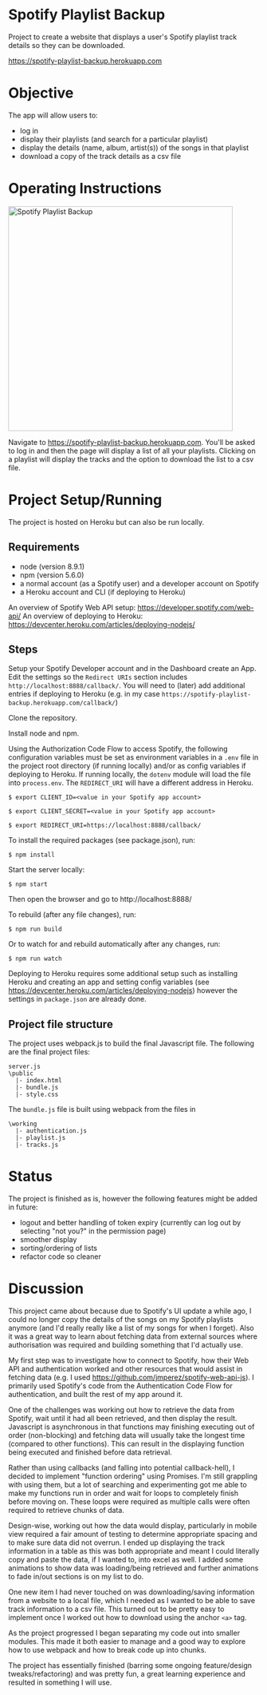 # Spotify Playlist Backup
Project to create a website that displays a user's Spotify playlist track details so they can be downloaded. 

https://spotify-playlist-backup.herokuapp.com

# Objective

The app will allow users to: 
* log in
* display their playlists (and search for a particular playlist)
* display the details (name, album, artist(s)) of the songs in that playlist
* download a copy of the track details as a csv file

# Operating Instructions

<img src="https://cazyw.github.io/img/js-spotify.jpg" width="450" alt="Spotify Playlist Backup">

Navigate to https://spotify-playlist-backup.herokuapp.com. You'll be asked to log in and then the page will display a list of all your playlists. Clicking on a playlist will display the tracks and the option to download the list to a csv file.

# Project Setup/Running

The project is hosted on Heroku but can also be run locally.

## Requirements

* node (version 8.9.1)
* npm (version 5.6.0)
* a normal account (as a Spotify user) and a developer account on Spotify
* a Heroku account and CLI (if deploying to Heroku)

An overview of Spotify Web API setup: https://developer.spotify.com/web-api/
An overview of deploying to Heroku: https://devcenter.heroku.com/articles/deploying-nodejs/


## Steps

Setup your Spotify Developer account and in the Dashboard create an App. Edit the settings so the `Redirect URIs` section includes `http://localhost:8888/callback/`. You will need to (later) add additional entries if deploying to Heroku (e.g. in my case `https://spotify-playlist-backup.herokuapp.com/callback/`)

Clone the repository.

Install node and npm.

Using the Authorization Code Flow to access Spotify, the following configuration variables must be set as environment variables in a `.env` file in the project root directory (if running locally) and/or as config variables if deploying to Heroku. If running locally, the `dotenv` module will load the file into `process.env`. The `REDIRECT_URI` will have a different address in Heroku.
```
$ export CLIENT_ID=<value in your Spotify app account>

$ export CLIENT_SECRET=<value in your Spotify app account>

$ export REDIRECT_URI=https://localhost:8888/callback/ 
```


To install the required packages (see package.json), run:
```
$ npm install
```

Start the server locally:
```
$ npm start
```
Then open the browser and go to http://localhost:8888/

To rebuild (after any file changes), run:
```
$ npm run build
```
Or to watch for and rebuild automatically after any changes, run:
```
$ npm run watch
```

Deploying to Heroku requires some additional setup such as installing Heroku and creating an app and setting config variables (see https://devcenter.heroku.com/articles/deploying-nodejs) however the settings in `package.json` are already done. 

## Project file structure

The project uses webpack.js to build the final Javascript file. The following are the final project files:
```
server.js
\public
  |- index.html
  |- bundle.js
  |- style.css

```

The `bundle.js` file is built using webpack from the files in
```
\working
  |- authentication.js
  |- playlist.js
  |- tracks.js
```

# Status

The project is finished as is, however the following features might be added in future:
* logout and better handling of token expiry (currently can log out by selecting "not you?" in the permission page)
* smoother display
* sorting/ordering of lists
* refactor code so cleaner

# Discussion

This project came about because due to Spotify's UI update a while ago, I could no longer copy the details of the songs on my Spotify playlists anymore (and I'd really really like a list of my songs for when I forget). Also it was a great way to learn about fetching data from external sources where authorisation was required and building something that I'd actually use.

My first step was to investigate how to connect to Spotify, how their Web API and authentication worked and other resources that would assist in fetching data (e.g. I used https://github.com/jmperez/spotify-web-api-js). I primarily used Spotify's code from the Authentication Code Flow for authentication, and built the rest of my app around it. 

One of the challenges was working out how to retrieve the data from Spotify, wait until it had all been retrieved, and then display the result. Javascript is asynchronous in that functions may finishing executing out of order (non-blocking) and fetching data will usually take the longest time (compared to other functions). This can result in the displaying function being executed and finished before data retrieval. 

Rather than using callbacks (and falling into potential callback-hell), I decided to implement "function ordering" using Promises. I'm still grappling with using them, but a lot of searching and experimenting got me able to make my functions run in order and wait for loops to completely finish before moving on. These loops were required as multiple calls were often required to retrieve chunks of data.

Design-wise, working out how the data would display, particularly in mobile view required a fair amount of testing to determine appropriate spacing and to make sure data did not overrun. I ended up displaying the track information in a table as this was both appropriate and meant I could literally copy and paste the data, if I wanted to, into excel as well. I added some animations to show data was loading/being retrieved and further animations to fade in/out sections is on my list to do. 

One new item I had never touched on was downloading/saving information from a website to a local file, which I needed as I wanted to be able to save track information to a csv file. This turned out to be pretty easy to implement once I worked out how to download using the anchor `<a>` tag. 

As the project progressed I began separating my code out into smaller modules. This made it both easier to manage and a good way to explore how to use webpack and how to break code up into chunks.

The project has essentially finished (barring some ongoing feature/design tweaks/refactoring) and was pretty fun, a great learning experience and resulted in something I will use.